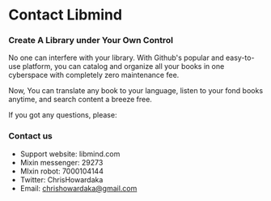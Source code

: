 # Contact Libmind


### Create A Library under Your Own Control

No one can interfere with your library. With Github's popular and easy-to-use platform, you can catalog and organize all your books in one cyberspace with completely zero maintenance fee. 

Now, You can translate any book to your language, listen to your fond books anytime, and search content a breeze free.

If you got any questions, please:

### Contact us

- Support website: libmind.com
- Mixin messenger: 29273
- MIxin robot: 7000104144
- Twitter: ChrisHowardaka
- Email: chrishowardaka@gmail.com


